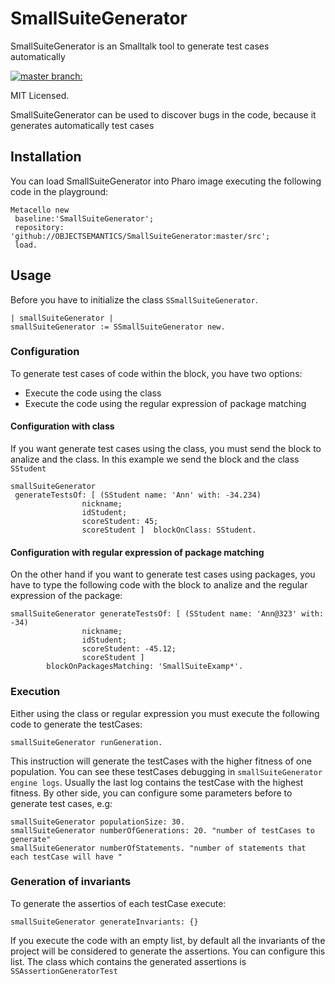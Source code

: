 # SmallSuiteGenerator 

SmallSuiteGenerator is an Smalltalk tool to generate test cases automatically

[![master branch:](https://travis-ci.org/OBJECTSEMANTICS/SmallSuiteGenerator.svg?branch=master)](https://travis-ci.org/OBJECTSEMANTICS/SmallSuiteGenerator/branches)

MIT Licensed.

SmallSuiteGenerator can be used to discover bugs in the code, because it generates automatically test cases

## Installation 
You can load SmallSuiteGenerator into Pharo image executing the following code in the playground:

```Smalltalk
Metacello new
 baseline:'SmallSuiteGenerator';
 repository: 'github://OBJECTSEMANTICS/SmallSuiteGenerator:master/src';
 load.
```
## Usage

Before you have to initialize the class `SSmallSuiteGenerator`.

``` Smalltalk
| smallSuiteGenerator |
smallSuiteGenerator := SSmallSuiteGenerator new.
```

### Configuration
To generate test cases of code within the block, you have two options:
 * Execute the code using the class
 * Execute the code using the regular expression of package matching
 
#### Configuration with class

If you want generate test cases using the class, you must send the block to analize and the class. In this example we send the block and the class `SStudent`

```Smalltalk
smallSuiteGenerator 
 generateTestsOf: [ (SStudent name: 'Ann' with: -34.234)
				nickname;
				idStudent;
				scoreStudent: 45;
				scoreStudent ]  blockOnClass: SStudent. 
 ```
#### Configuration with regular expression of package matching

On the other hand if you want to generate test cases using packages, you have to type the following code with the block to analize and the regular expression of the package:

```Smalltalk
smallSuiteGenerator generateTestsOf: [ (SStudent name: 'Ann@323' with: -34)
				nickname;
				idStudent;
				scoreStudent: -45.12;
				scoreStudent ]
		blockOnPackagesMatching: 'SmallSuiteExamp*'.
```

### Execution
Either using the class or regular expression you must execute the following code to generate the testCases: 

```Smalltalk
smallSuiteGenerator runGeneration.
```

This instruction will generate the testCases with the higher fitness of one population. You can see these testCases debugging in `smallSuiteGenerator engine logs`. Usually the last log contains the testCase with the highest fitness.
By other side, you can configure some parameters before to generate test cases, e.g:

```Smalltalk 
smallSuiteGenerator populationSize: 30.
smallSuiteGenerator numberOfGenerations: 20. "number of testCases to generate"
smallSuiteGenerator numberOfStatements. "number of statements that each testCase will have "
```

### Generation of invariants
To generate the assertios of each testCase execute:

```Smalltalk
smallSuiteGenerator generateInvariants: {}
```
If you execute the code with an empty list, by default all the invariants of the project will be considered to generate the assertions. You can configure this list.
The class which contains the generated assertions is `SSAssertionGeneratorTest`
